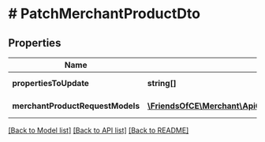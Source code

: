 # # PatchMerchantProductDto

## Properties

Name | Type | Description | Notes
------------ | ------------- | ------------- | -------------
**propertiesToUpdate** | **string[]** | Fields to update | [optional]
**merchantProductRequestModels** | [**\FriendsOfCE\Merchant\ApiClient\Model\MerchantProductRequest[]**](MerchantProductRequest.md) | Products to be updated | [optional]

[[Back to Model list]](../../README.md#models) [[Back to API list]](../../README.md#endpoints) [[Back to README]](../../README.md)

